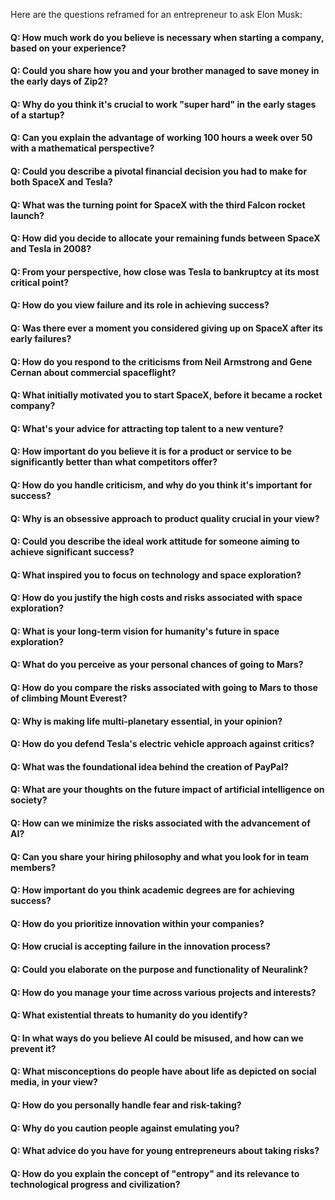 Here are the questions reframed for an entrepreneur to ask Elon Musk:

#### Q: How much work do you believe is necessary when starting a company, based on your experience?
#### Q: Could you share how you and your brother managed to save money in the early days of Zip2?
#### Q: Why do you think it's crucial to work "super hard" in the early stages of a startup?
#### Q: Can you explain the advantage of working 100 hours a week over 50 with a mathematical perspective?
#### Q: Could you describe a pivotal financial decision you had to make for both SpaceX and Tesla?
#### Q: What was the turning point for SpaceX with the third Falcon rocket launch?
#### Q: How did you decide to allocate your remaining funds between SpaceX and Tesla in 2008?
#### Q: From your perspective, how close was Tesla to bankruptcy at its most critical point?
#### Q: How do you view failure and its role in achieving success?
#### Q: Was there ever a moment you considered giving up on SpaceX after its early failures?
#### Q: How do you respond to the criticisms from Neil Armstrong and Gene Cernan about commercial spaceflight?
#### Q: What initially motivated you to start SpaceX, before it became a rocket company?
#### Q: What's your advice for attracting top talent to a new venture?
#### Q: How important do you believe it is for a product or service to be significantly better than what competitors offer?
#### Q: How do you handle criticism, and why do you think it's important for success?
#### Q: Why is an obsessive approach to product quality crucial in your view?
#### Q: Could you describe the ideal work attitude for someone aiming to achieve significant success?
#### Q: What inspired you to focus on technology and space exploration?
#### Q: How do you justify the high costs and risks associated with space exploration?
#### Q: What is your long-term vision for humanity's future in space exploration?
#### Q: What do you perceive as your personal chances of going to Mars?
#### Q: How do you compare the risks associated with going to Mars to those of climbing Mount Everest?
#### Q: Why is making life multi-planetary essential, in your opinion?
#### Q: How do you defend Tesla's electric vehicle approach against critics?
#### Q: What was the foundational idea behind the creation of PayPal?
#### Q: What are your thoughts on the future impact of artificial intelligence on society?
#### Q: How can we minimize the risks associated with the advancement of AI?
#### Q: Can you share your hiring philosophy and what you look for in team members?
#### Q: How important do you think academic degrees are for achieving success?
#### Q: How do you prioritize innovation within your companies?
#### Q: How crucial is accepting failure in the innovation process?
#### Q: Could you elaborate on the purpose and functionality of Neuralink?
#### Q: How do you manage your time across various projects and interests?
#### Q: What existential threats to humanity do you identify?
#### Q: In what ways do you believe AI could be misused, and how can we prevent it?
#### Q: What misconceptions do people have about life as depicted on social media, in your view?
#### Q: How do you personally handle fear and risk-taking?
#### Q: Why do you caution people against emulating you?
#### Q: What advice do you have for young entrepreneurs about taking risks?
#### Q: How do you explain the concept of "entropy" and its relevance to technological progress and civilization?